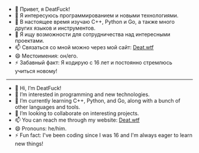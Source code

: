 - 👋 Привет, я DeatFuck!
- 👀 Я интересуюсь программированием и новыми технологиями.
- 🌱 В настоящее время изучаю C++, Python и Go, а также много других языков и инструментов.
- 💞 Я ищу возможности для сотрудничества над интересными проектами.
- 📫 Связаться со мной можно через мой сайт: [Deat.wtf](http://deat.wtf)
- 😄 Местоимения: он/его.
- ⚡️ Забавный факт: Я кодирую с 16 лет и постоянно стремлюсь учиться новому!

---

- 👋 Hi, I’m DeatFuck!
- 👀 I’m interested in programming and new technologies.
- 🌱 I’m currently learning C++, Python, and Go, along with a bunch of other languages and tools.
- 💞 I’m looking to collaborate on interesting projects.
- 📫 You can reach me through my website: [Deat.wtf](http://deat.wtf)
- 😄 Pronouns: he/him.
- ⚡️ Fun fact: I've been coding since I was 16 and I'm always eager to learn new things!
